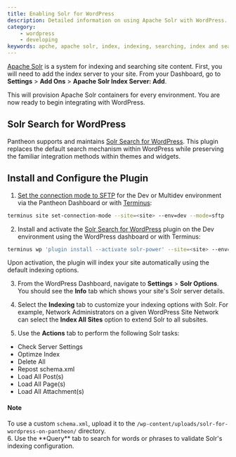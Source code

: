 ```yaml
---
title: Enabling Solr for WordPress
description: Detailed information on using Apache Solr with WordPress.
category:
    - wordpress
    - developing
keywords: apche, apache solr, index, indexing, searching, index and search, indexing and searching, solr, how to enable solr, enable solr, solr api, indexserver solr, solr indexserver, solr api, enable solr search, apachesolr, apache solor search module, solr modules, configure solr,
---
```

[Apache Solr](/docs/articles/sites/apache-solr) is a system for indexing and searching site content. First, you will need to add the index server to your site. From your Dashboard, go to **Settings** > **Add Ons** > **Apache Solr Index Server: Add**.

This will provision Apache Solr containers for every environment. You are now ready to begin integrating with WordPress.

## Solr Search for WordPress
Pantheon supports and maintains [Solr Search for WordPress](https://wordpress.org/plugins/solr-power/).  This plugin replaces the default search mechanism within WordPress while preserving the familiar integration methods within themes and widgets.


## Install and Configure the Plugin
1. [Set the connection mode to SFTP](/docs/articles/sites/code/developing-directly-with-sftp-mode) for the Dev or Multidev environment via the Pantheon Dashboard or with [Terminus](/docs/articles/local/cli/):
 ```bash
 terminus site set-connection-mode --site=<site> --env=dev --mode=sftp
 ```

2. Install and activate the [Solr Search for WordPress](https://wordpress.org/plugins/solr-power/) plugin on the Dev environment using the WordPress dashboard or with Terminus:
 ```bash
 terminus wp 'plugin install --activate solr-power' --site=<site> --env=dev
 ```
 Upon activation, the plugin will index your site automatically using the default indexing options.

3. From the WordPress Dashboard, navigate to **Settings** > **Solr Options**. You should see the **Info** tab which shows your site's Solr server details.

4. Select the **Indexing** tab to customize your indexing options with Solr. For example, Network Administrators on a given WordPress Site Network can select the **Index All Sites** option to extend Solr to all subsites. 

5. Use the **Actions** tab to perform the following Solr tasks:
 - Check Server Settings
 - Optimze Index
 - Delete All
 - Repost schema.xml
 - Load All Post(s)
 - Load All Page(s)
 - Load All Attachment(s)
 <div class="alert alert-info">
 <h4>Note</h4>
 To use a custom <code>schema.xml</code>, upload it to the <code>/wp-content/uploads/solr-for-wordpress-on-pantheon/</code> directory.
 </div>
6. Use the **Query** tab to search for words or phrases to validate Solr's indexing configuration.
